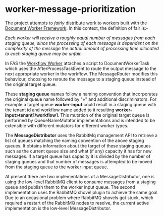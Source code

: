 # worker-message-prioritization

The project attempts to _fairly_ distribute work to workers built with the 
[Document Worker Framework](https://github.com/CAFDataProcessing/worker-document).
In this context, the definition of fair is:-

_Each worker will receive a roughly equal number of messages from each staging 
queue, since the processing of each message is dependent on the complexity of the message the actual amount of 
processing time allocated to each staging queue may be unfair._

In FAS the [Workflow Worker](https://github.houston.softwaregrp.net/Verity/darwin-worker-workflow) attaches a script 
to DocumentWorkerTask which uses the AfterProcessTaskEvent to route the output message to the next appropriate worker 
in the workflow. The MessageRouter modifies this behaviour, choosing to reroute the message to a staging queue instead 
of the original target queue.

These **staging queue** names follow a naming convention that incorporates the original queue name followed by "»" and 
additional discriminators. For example a target queue **worker-input** could result in a staging queue with the tenant 
id and workflow name added to it resulting **worker-input»tenant1/workflow1**. 
This mutation of the original target queue is performed by QueueNameMutator implementations and is intended to be 
extensible with different mutators for different worker types. 

The **MessageDistributor** uses the RabbitMq management API to retrieve a list of queues matching the naming convention 
of the above staging queues. It obtains information about the target of these staging queues such as the current queue
size and what (if any) capacity it has for new messages. If a target queue has capacity it is divided by the number of 
staging queues and that number of messages is attempted to be moved from the staging queue to the worker input queue.

At present there are two implementations of a MessageDistributor, one is using the low-level RabbitMQ client to consume 
messages from a staging queue and publish them to the worker input queue. The second implementation uses the RabbitMQ 
shovel plugin to achieve the same goal. Due to an occasional problem where RabbitMQ shovels got stuck, which required a
restart of the RabbitMQ nodes to resolve, the current active implementation is the low-level MessageDistributor. 
